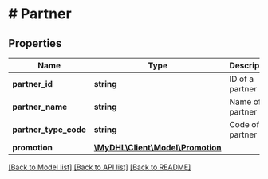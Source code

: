 # # Partner

## Properties

Name | Type | Description | Notes
------------ | ------------- | ------------- | -------------
**partner_id** | **string** | ID of a partner | [optional]
**partner_name** | **string** | Name of a partner | [optional]
**partner_type_code** | **string** | Code of a partner | [optional]
**promotion** | [**\MyDHL\Client\Model\Promotion**](Promotion.md) |  | [optional]

[[Back to Model list]](../../README.md#models) [[Back to API list]](../../README.md#endpoints) [[Back to README]](../../README.md)

